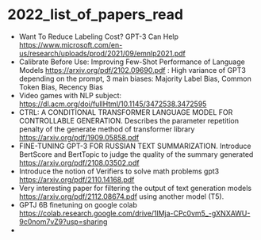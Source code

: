# 2022_list_of_papers_read

* Want To Reduce Labeling Cost? GPT-3 Can Help https://www.microsoft.com/en-us/research/uploads/prod/2021/09/emnlp2021.pdf
* Calibrate Before Use: Improving Few-Shot Performance of Language Models https://arxiv.org/pdf/2102.09690.pdf : High variance of GPT3 depending on the prompt, 3 main biases: Majority Label Bias, Common Token Bias, Recency Bias 
* Video games with NLP subject: https://dl.acm.org/doi/fullHtml/10.1145/3472538.3472595
* CTRL: A CONDITIONAL TRANSFORMER LANGUAGE MODEL FOR CONTROLLABLE GENERATION. Describes the parameter repetition penalty of the generate method of transformer library https://arxiv.org/pdf/1909.05858.pdf
* FINE-TUNING GPT-3 FOR RUSSIAN TEXT SUMMARIZATION. Introduce BertScore and BertTopic to judge the quality of the summary generated
https://arxiv.org/pdf/2108.03502.pdf
* Introduce the notion of Verifiers to solve math problems gpt3
https://arxiv.org/pdf/2110.14168.pdf
* Very interesting paper for filtering the output of text generation models https://arxiv.org/pdf/2112.08674.pdf using another model (T5).
* GPTJ 6B finetuning on google colab https://colab.research.google.com/drive/1lMja-CPc0vm5_-gXNXAWU-9c0nom7vZ9?usp=sharing
* 

